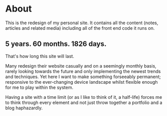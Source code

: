 # About
This is the redesign of my personal site. It contains all the content (notes, articles and related media) including all of the front end code it runs on.

## 5 years. 60 months. 1826 days. 

That's how long this site will last.

Many redesign their website casually and on a seemingly monthly basis, rarely looking towards the future and only implementing the newest trends and techniques. Yet here I want to make something forseeably permanent; responsive to the ever-changing device landscape whilst flexible enough for me to play within the system.

Having a site with a time limit (or as I like to think of it, a half-life) forces me to think through every element and not just throw together a portfolio and a blog haphazardly. 
